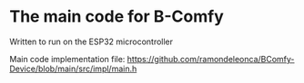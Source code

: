 # The main code for B-Comfy
Written to run on the ESP32 microcontroller

Main code implementation file: https://github.com/ramondeleonca/BComfy-Device/blob/main/src/impl/main.h
